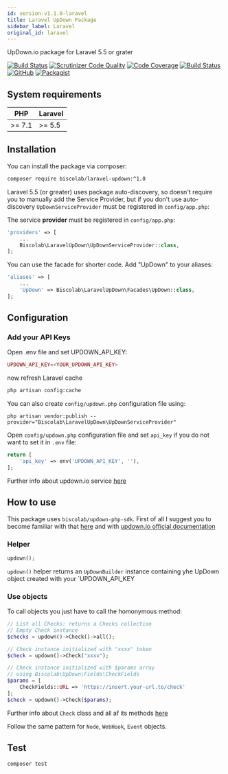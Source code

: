 ```yaml
---
id: version-v1.1.0-laravel
title: Laravel UpDown Package
sidebar_label: Laravel
original_id: laravel
---
```


UpDown.io package for Laravel 5.5 or grater

[![Build Status](https://travis-ci.org/biscolab/laravel-updown.svg?branch=master#img-thumbnail)](https://travis-ci.org/biscolab/laravel-updown)
[![Scrutinizer Code Quality](https://scrutinizer-ci.com/g/biscolab/laravel-updown/badges/quality-score.png?b=master#img-thumbnail)](https://scrutinizer-ci.com/g/biscolab/laravel-updown/?branch=master)
[![Code Coverage](https://scrutinizer-ci.com/g/biscolab/laravel-updown/badges/coverage.png?b=master#img-thumbnail)](https://scrutinizer-ci.com/g/biscolab/laravel-updown/?branch=master)
[![Build Status](https://scrutinizer-ci.com/g/biscolab/laravel-updown/badges/build.png?b=master#img-thumbnail)](https://scrutinizer-ci.com/g/biscolab/laravel-updown/build-status/master)
[![GitHub](https://img.shields.io/github/license/biscolab/laravel-updown.svg#img-thumbnail)](https://github.com/biscolab/laravel-updown/blob/master/LICENSE)
[![Packagist](https://img.shields.io/packagist/v/biscolab/laravel-updown.svg#img-thumbnail)](https://packagist.org/packages/biscolab/laravel-updown)

## System requirements

|PHP | Laravel |
|-------|----------|
|>= 7.1 | >= 5.5 |

## Installation

You can install the package via composer:
```sh
composer require biscolab/laravel-updown:^1.0
```

Laravel 5.5 (or greater) uses package auto-discovery, so doesn't require you to manually add the Service Provider, but if you don't use auto-discovery `UpDownServiceProvider` must be registered in `config/app.php`:

The service **provider** must be registered in `config/app.php`:
```php
'providers' => [
    ...
    Biscolab\LaravelUpDown\UpDownServiceProvider::class,
];
```
You can use the facade for shorter code. Add "UpDown" to your aliases:
```php
'aliases' => [
    ...
    'UpDown' => Biscolab\LaravelUpDown\Facades\UpDown::class,
];
```

## Configuration

### Add your API Keys
Open .env file and set UPDOWN_API_KEY:
```php
UPDOWN_API_KEY=<YOUR_UPDOWN_API_KEY>
```
now refresh Laravel cache

```sh
php artisan config:cache
```
You can also create `config/updown.php` configuration file using:
```su
php artisan vendor:publish --provider="Biscolab\LaravelUpDown\UpDownServiceProvider"
```

Open `config/updown.php` configuration file and set `api_key` if you do not want to set it in `.env` file:
```php
return [
    'api_key' => env('UPDOWN_API_KEY', ''),       
];
```

Further info about updown.io service [here](https://updown-sdk.biscolab.com/)

## How to use

This package uses `biscolab/updown-php-sdk`. First of all I suggest you to become familiar with that <a href="https://updown-sdk.biscolab.com/" target="_blank">here</a> and with <a href="https://updown.io/api" target="_blank">updown.io official documentation</a>

### Helper
```php
updown();
```
`updown()` helper returns an `UpDownBuilder` instance containing yhe UpDown object created with your `UPDOWN_API_KEY

### Use objects
To call objects you just have to call the homonymous method:

```php
// List all Checks: returns a Checks collection
// Empty Check instance
$checks = updown()->Check()->all();

// Check instance initialized with "xxxx" token
$check = updown()->Check("xxxx");

// Check instance initialized with $params array
// using Biscolab\UpDown\Fields\CheckFields
$params = [
    CheckFields::URL => 'https://insert.your-url.to/check'
];
$check = updown()->Check($params);
```  
Further info about `Check` class and all af its methods [here](https://updown-sdk.biscolab.com/docs/check)

Follow the same pattern for `Node`, `WebHook`, `Event` objects.

## Test

```sh
composer test
```
